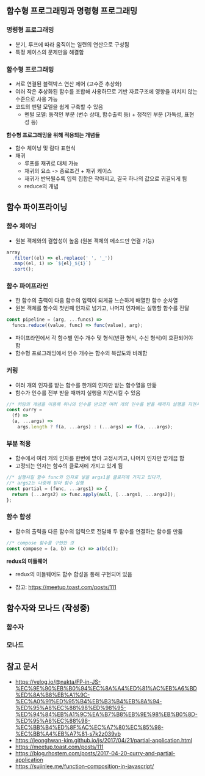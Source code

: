 ## 함수형 프로그래밍과 명령형 프로그래밍

### 명령형 프로그래밍

- 분기, 루프에 따라 움직이는 일련의 연산으로 구성됨
- 특정 케이스의 문제만을 해결함

### 함수형 프로그래밍

- 서로 연결된 블랙박스 연산 제어 (고수준 추상화)
- 여러 작은 추상화된 함수를 조합해 사용하므로 기반 자료구조에 영향을 끼치지 않는 수준으로 사용 가능
- 코드의 멘털 모델을 쉽게 구축할 수 있음
  - 멘털 모델: 동적인 부분 (변수 상태, 함수출력 등) + 정적인 부분 (가독성, 표현성 등)

**함수형 프로그래밍을 위해 적용되는 개념들**

- 함수 체이닝 및 람다 표현식
- 재귀
  - 루프를 재귀로 대체 가능
  - 재귀의 요소 -> 종료조건 + 재귀 케이스
  - 재귀가 반복될수록 입력 집합은 작아지고, 결국 하나의 값으로 귀결되게 됨
  - reduce의 개념

## 함수 파이프라이닝

### 함수 체이닝

- 원본 객체와의 결합성이 높음 (원본 객체의 메소드만 연결 가능)

```js
array
  .filter((el) => el.replace(' ', '_'))
  .map((el, i) => `${el}_${i}`)
  .sort();
```

### 함수 파이프라인

- 한 함수의 출력이 다음 함수의 입력이 되게끔 느슨하게 배열한 함수 순차열
- 원본 객체를 함수의 첫번째 인자로 넘기고, 나머지 인자에는 실행할 함수를 전달

```js
const pipeline = (arg, ...funcs) =>
  funcs.reduce((value, func) => func(value), arg);
```

- 파이프라인에서 각 함수별 인수 개수 및 형식(반환 형식, 수신 형식)이 호환되어야 함
- 함수형 프로그래밍에서 인수 개수는 함수의 복잡도와 비례함

### 커링

- 여러 개의 인자를 받는 함수를 한개의 인자만 받는 함수열을 만듦
- 함수가 인수를 전부 받을 때까지 실행을 지연시킬 수 있음

```js
//* 커링의 개념을 이용해 하나의 인수를 받으면 여러 개의 인수를 받을 때까지 실행을 지연시키는 함수의 예시
const curry =
  (f) =>
  (a, ...args) =>
    args.length ? f(a, ...args) : (...args) => f(a, ...args);
```

### 부분 적용

- 함수에서 여러 개의 인자를 한번에 받아 고정시키고, 나머지 인자만 받게끔 함
- 고정되는 인자는 함수의 클로저에 가지고 있게 됨

```js
//* 실행시킬 함수 func와 인자로 넣을 args1을 클로저에 가지고 있다가,
//* args2는 나중에 받아 함수 실행
const partial = (func, ...args1) => {
  return (...args2) => func.apply(null, [...args1, ...args2]);
};
```

### 함수 합성

- 함수의 출력을 다른 함수의 입력으로 전달해 두 함수를 연결하는 함수를 만듦

```js
//* compose 함수를 구현한 것
const compose = (a, b) => (c) => a(b(c));
```

**redux의 미들웨어**

- redux의 미들웨어도 함수 합성을 통해 구현되어 있음

- 참고: https://meetup.toast.com/posts/111

## 함수자와 모나드 (작성중)

### 함수자

### 모나드

## 참고 문서

- https://velog.io/@nakta/FP-in-JS-%EC%9E%90%EB%B0%94%EC%8A%A4%ED%81%AC%EB%A6%BD%ED%8A%B8%EB%A1%9C-%EC%A0%91%ED%95%B4%EB%B3%B4%EB%8A%94-%ED%95%A8%EC%88%98%ED%98%95-%ED%94%84%EB%A1%9C%EA%B7%B8%EB%9E%98%EB%B0%8D-%ED%95%A8%EC%88%98-%EC%BB%B4%ED%8F%AC%EC%A7%80%EC%85%98-%EC%BB%A4%EB%A7%81-s7k2z039vb
- https://jeonghwan-kim.github.io/js/2017/04/21/partial-application.html
- https://meetup.toast.com/posts/111
- https://blog.rhostem.com/posts/2017-04-20-curry-and-partial-application
- https://sujinlee.me/function-composition-in-javascript/
